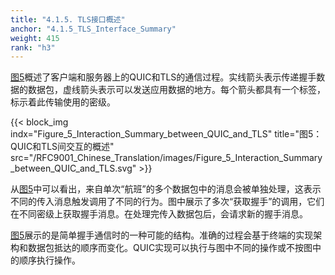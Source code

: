 ```yaml
---
title: "4.1.5. TLS接口概述"
anchor: "4.1.5_TLS_Interface_Summary"
weight: 415
rank: "h3"
---
```


[图5](#Figure_5_Interaction_Summary_between_QUIC_and_TLS)概述了客户端和服务器上的QUIC和TLS的通信过程。实线箭头表示传递握手数据的数据包，虚线箭头表示可以发送应用数据的地方。每个箭头都具有一个标签，标示着此传输使用的密级。

{{< block_img
indx="Figure_5_Interaction_Summary_between_QUIC_and_TLS"
title="图5：QUIC和TLS间交互的概述"
src="/RFC9001_Chinese_Translation/images/Figure_5_Interaction_Summary_between_QUIC_and_TLS.svg" >}}

从[图5](#Figure_5_Interaction_Summary_between_QUIC_and_TLS)中可以看出，来自单次“航班”的多个数据包中的消息会被单独处理，这表示不同的传入消息触发调用了不同的行为。图中展示了多次“获取握手”的调用，它们在不同密级上获取握手消息。在处理完传入数据包后，会请求新的握手消息。

[图5](#Figure_5_Interaction_Summary_between_QUIC_and_TLS)展示的是简单握手通信时的一种可能的结构。准确的过程会基于终端的实现架构和数据包抵达的顺序而变化。QUIC实现可以执行与图中不同的操作或不按图中的顺序执行操作。
